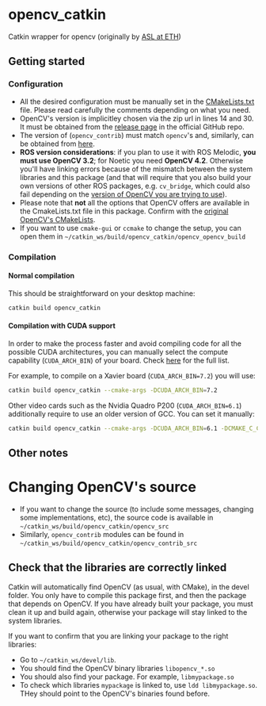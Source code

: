 # opencv_catkin

Catkin wrapper for opencv (originally by [ASL at ETH](https://github.com/ethz-asl/opencv3_catkin))

## Getting started
### Configuration
- All the desired configuration must be manually set in the [CMakeLists.txt](CMakeLists.txt) file. Please read carefully the comments depending on what you need.
- OpenCV's version is implicitley chosen via the zip url in lines 14 and 30. It must be obtained from the [release page](https://github.com/opencv/opencv/releases) in the official GitHub repo.
- The version of (`opencv_contrib`) must match `opencv`'s and, similarly, can be obtained from [here](https://github.com/opencv/opencv_contrib/releases).
- **ROS version considerations**: if you plan to use it with ROS Melodic, **you must use OpenCV 3.2**; for Noetic you need **OpenCV 4.2**. Otherwise you'll have linking errors because of the mismatch between the system libraries and this package (and that will require that you also build your own versions of other ROS packages, e.g. `cv_bridge`, which could also fail depending on the [version of OpenCV you are trying to use](https://github.com/ros-perception/vision_opencv/issues/291)).
- Please note that **not** all the options that OpenCV offers are available in the CmakeLists.txt file in this package. Confirm with the [original OpenCV's CMakeLists](https://github.com/opencv/opencv/blob/master/CMakeLists.txt).
- If you want to use `cmake-gui` or `ccmake` to change the setup, you can open them in `~/catkin_ws/build/opencv_catkin/opencv_opencv_build`

### Compilation
#### Normal compilation
This should be straightforward on your desktop machine:
```sh
catkin build opencv_catkin
```

#### Compilation with CUDA support
In order to make the process faster and avoid compiling code for all the possible CUDA architectures, you can manually select the compute capability (`CUDA_ARCH_BIN`) of your board. Check [here](https://developer.nvidia.com/cuda-gpus) for the full list.

For example, to compile on a Xavier board (`CUDA_ARCH_BIN=7.2`) you will use:

```sh
catkin build opencv_catkin --cmake-args -DCUDA_ARCH_BIN=7.2
```

Other video cards such as the Nvidia Quadro P200 (`CUDA_ARCH_BIN=6.1`) additionally require to use an older version of GCC. You can set it manually:

```sh
catkin build opencv_catkin --cmake-args -DCUDA_ARCH_BIN=6.1 -DCMAKE_C_COMPILER=/usr/bin/gcc-7
```

## Other notes
# Changing OpenCV's source
- If you want to change the source (to include some messages, changing some implementations, etc), the source code is available in `~/catkin_ws/build/opencv_catkin/opencv_src`
- Similarly, `opencv_contrib` modules can be found in `~/catkin_ws/build/opencv_catkin/opencv_contrib_src`

## Check that the libraries are correctly linked
Catkin will automatically find OpenCV (as usual, with CMake), in the devel folder. You only have to compile this package first, and then the package that depends on OpenCV. If you have already built your package, you must clean it up and build again, otherwise your package will stay linked to the system libraries.

If you want to confirm that you are linking your package to the right libraries:
-  Go to `~/catkin_ws/devel/lib`. 
-  You should find the OpenCV binary libraries `libopencv_*.so`
-  You should also find your package. For example, `libmypackage.so`
-  To check which libraries `mypackage` is linked to, use `ldd libmypackage.so`. THey should point to the OpenCV's binaries found before.
